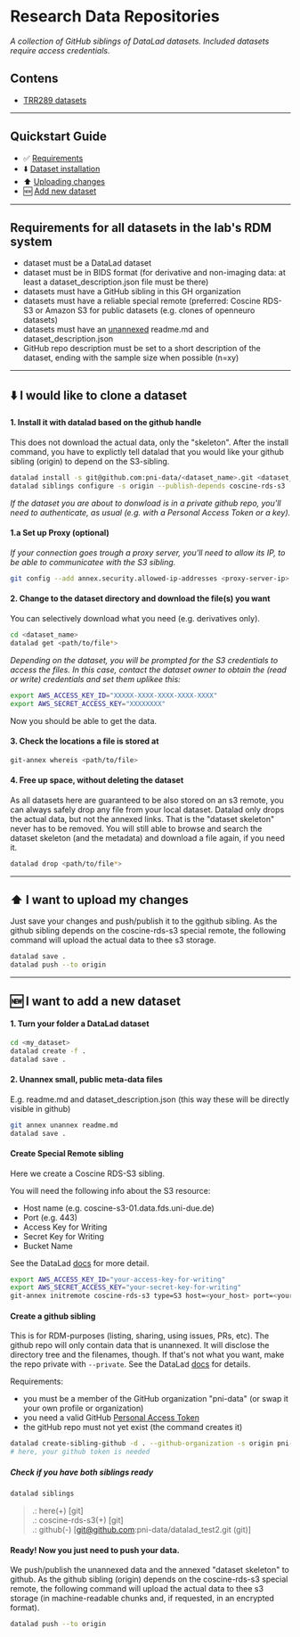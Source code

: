 # Research Data Repositories
*A collection of GitHub siblings of DataLad datasets. Included datasets require access credentials.*

## Contens
- [TRR289 datasets](https://github.com/search?q=topic%3Atrr289+org%3Apni-data&type=Repositories)

----------------------
## Quickstart Guide
- ✅ [Requirements](#requirements-for-all-datasets)
- ⬇️ [Dataset installation](#i-would-like-to-clone-a-dataset)
- ⬆️ [Uploading changes](#i-want-to-upload-my-changes)
- 🆕 [Add new dataset](#i-want-to-add-a-new-dataset)

----------------------

## Requirements for all datasets in the lab's RDM system
- dataset must be a DataLad dataset
- dataset must be in BIDS format (for derivative and non-imaging data: at least a dataset_description.json file must be there)
- datasets must have a GitHub sibling in this GH organization
- datasets must have a reliable special remote (preferred: Coscine RDS-S3 or Amazon S3 for public datasets (e.g. clones of openneuro datasets)
- datasets must have an [unannexed](https://handbook.datalad.org/en/latest/basics/101-136-filesystem.html) readme.md and dataset_description.json
- GitHub repo description must be set to a short description of the dataset, ending with the sample size when possible (n=xy)

----------------------

## ⬇️ I would like to clone a dataset

#### 1. Install it with datalad based on the github handle
This does not download the actual data, only the "skeleton".
After the install command, you have to explictly tell datalad that you would like your github sibling (origin) to depend on the S3-sibling.
```bash
datalad install -s git@github.com:pni-data/<dataset_name>.git <dataset_name>
datalad siblings configure -s origin --publish-depends coscine-rds-s3
```
*If the dataset you are about to donwload is in a private github repo, you'll need to authenticate, as usual (e.g. with a Personal Access Token or a key).*

####  1.a Set up Proxy (optional)
*If your connection goes trough a proxy server, you'll need to allow its IP, to be able to communicatee with the S3 sibling.*
```bash
git config --add annex.security.allowed-ip-addresses <proxy-server-ip>
```

#### 2. Change to the dataset directory and download the file(s) you want
You can selectively download what you need (e.g. derivatives only).
```bash
cd <dataset_name>
datalad get <path/to/file*>
```
*Depending on the dataset, you will be prompted for the S3 credentials to access the files. In this case, contact the dataset owner to obtain the (read or write) credentials and set them uplikee this:*
```bash
export AWS_ACCESS_KEY_ID="XXXXX-XXXX-XXXX-XXXX-XXXX"
export AWS_SECRET_ACCESS_KEY="XXXXXXXX"
```
Now you should be able to get the data.

#### 3. Check the locations a file is stored at
```bash
git-annex whereis <path/to/file>
```
#### 4. Free up space, without deleting the dataset
As all datasets here are guaranteed to be also stored on an s3 remote, you can always safely drop any file from your local dataset. Datalad only drops the actual data, but not the annexed links. That is the "dataset skeleton" never has to be removed. You will still able to browse and search the dataset skeleton (and the metadata) and download a file again, if you need it.

```bash
datalad drop <path/to/file*>
```

----------------------

## ⬆️ I want to upload my changes 
Just save your changes and push/publish it to the ggithub sibling. As the github sibling depends on the coscine-rds-s3 special remote, the following command will upload the actual data to thee s3 storage. 
```bash
datalad save .
datalad push --to origin
```
----------------------

## 🆕 I want to add a new dataset

#### 1. Turn your folder a DataLad dataset
```bash
cd <my_dataset>
datalad create -f .
datalad save .
```

#### 2. Unannex small, public meta-data files
E.g. readme.md and dataset_description.json (this way these will be directly visible in github)
```bash
git annex unannex readme.md
datalad save .
```

#### Create Special Remote sibling
Here we create a Coscine RDS-S3 sibling. 

You will need the following info about the S3 resource:
- Host name (e.g. coscine-s3-01.data.fds.uni-due.de)
- Port (e.g. 443)
- Access Key for Writing
- Secret Key for Writing
- Bucket Name

See the DataLad [docs](https://handbook.datalad.org/en/latest/basics/101-139-s3.html) for more detail.
```bash
export AWS_ACCESS_KEY_ID="your-access-key-for-writing"
export AWS_SECRET_ACCESS_KEY="your-secret-key-for-writing"
git-annex initremote coscine-rds-s3 type=S3 host=<your_host> port=<your_port> encryption=none bucket=<your_bucket_name> signature=v4 chunk=50mb autoenable=true
```

#### Create a github sibling
This is for RDM-purposes (listing, sharing, using issues, PRs, etc). The github repo will only contain data that is unannexed. It will disclose the directory tree and the filenames, though.
If that's not what you want, make the repo private with `--private`. See the DataLad [docs](https://docs.datalad.org/en/stable/generated/man/datalad-create-sibling-github.html) for details.

Requirements:
- you must be a member of the GitHub organization "pni-data" (or swap it your own profile or organization)
- you need a valid GitHub [Personal Access Token](https://docs.github.com/en/authentication/keeping-your-account-and-data-secure/managing-your-personal-access-tokens)
- the gitHub repo must not yet exist (the command creates it)

```bash
datalad create-sibling-github -d . --github-organization -s origin pni-data <dataset_name> --publish-depends coscine-rds-s3 --access-protocol ssh
# here, your github token is needed
```

##### Check if you have both siblings ready
```bash
datalad siblings
```

> .: here(+) [git] \
> .: coscine-rds-s3(+) [git] \
> .: github(-) [git@github.com:pni-data/datalad_test2.git (git)]

#### Ready! Now you just need to push your data.
We push/publish the unannexed data and the annexed "dataset skeleton" to github. As the github sibling (origin) depends on the coscine-rds-s3 special remote, the following command will upload the actual data to thee s3 storage (in machine-readable chunks and, if requested, in an encrypted format). 

```bash
datalad push --to origin
```







